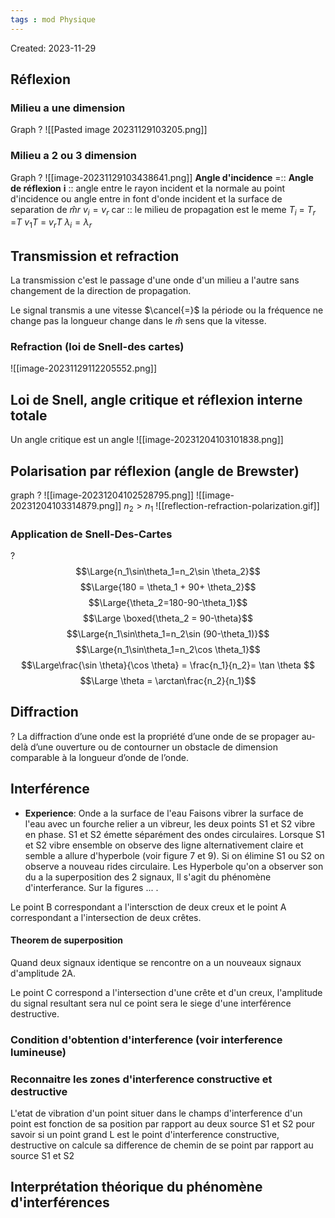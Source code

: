 ```yaml
---
tags : mod Physique
---
```

Created: 2023-11-29

##  Réflexion

### Milieu a une dimension
Graph 
?
![[Pasted image 20231129103205.png]]
### Milieu a 2 ou 3 dimension
Graph
?
![[image-20231129103438641.png]]
 **Angle d'incidence** =:: **Angle de réflexion**
**i** :: angle entre le rayon incident et la normale au point d'incidence ou angle entre in font d'onde incident et la surface de separation de $\hat{m}r$ 
$v_{i} = v_{r}$ car :: le milieu de propagation est le meme
$T_{i}$ = $T_{r}$ =$T$
$v_{1}T$ = $v_{r}T$ 
$\lambda_{i} = \lambda_{r}$   

## Transmission et refraction
La transmission c'est le passage d'une onde  d'un milieu a l'autre sans changement de la direction de propagation.

Le signal transmis a une vitesse $\cancel{=}$ la période ou la fréquence ne change pas la longueur change dans le $\hat{m}$ sens que la vitesse.

### Refraction (loi de Snell-des cartes)
![[image-20231129112205552.png]]

## Loi de Snell, angle critique et réflexion interne totale

Un angle critique est un angle
![[image-20231204103101838.png]]


## Polarisation par réflexion (angle de Brewster)
graph
?
![[image-20231204102528795.png]] ![[image-20231204103314879.png]]
$n_{2}>n_{1}$ 
![[reflection-refraction-polarization.gif]]

### Application de Snell-Des-Cartes 
?
$$\Large{n_1\sin\theta_1=n_2\sin \theta_2}$$ $$\Large{180 = \theta_1 + 90+ \theta_2}$$ $$\Large{\theta_2=180-90-\theta_1}$$ $$\Large \boxed{\theta_2 = 90-\theta}$$ $$\Large{n_1\sin\theta_1=n_2\sin (90-\theta_1)}$$ $$\Large{n_1\sin\theta_1=n_2\cos \theta_1}$$ $$\Large\frac{\sin \theta}{\cos \theta} = \frac{n_1}{n_2}= \tan \theta $$
 $$\Large \theta = \arctan\frac{n_2}{n_1}$$
 ## Diffraction
 ?
 La diffraction d’une onde est la propriété d’une onde de se propager au-delà d’une ouverture ou de contourner un obstacle de dimension comparable à la longueur d’onde de l’onde.

 ## Interférence
 - **Experience**: Onde a la surface de l'eau
 Faisons vibrer la surface de l'eau avec un fourche relier a un vibreur, les deux points S1 et S2 vibre en phase.
 S1 et S2 émette séparément des ondes circulaires. Lorsque S1 et S2 vibre ensemble on observe des ligne alternativement claire et semble a allure d'hyperbole (voir figure 7 et 9).
 Si on élimine S1 ou S2 on observe a nouveau rides circulaire. Les Hyperbole qu'on a observer son du a la superposition des 2 signaux, Il s'agit du phénomène d'interferance. Sur la figures ...  . 
 
 
 Le point B correspondant a l'intersction de deux creux et le point A correspondant a l'intersection de deux crêtes.
#### Theorem de superposition
Quand deux signaux identique se rencontre on a un nouveaux signaux d'amplitude 2A.


Le point C correspond a l'intersection  d'une crête et d'un creux, l'amplitude du signal resultant sera nul ce point sera le siege d'une interférence destructive.

### **Condition d'obtention d'interference (voir interference lumineuse)**
### Reconnaitre les zones d'interference constructive et destructive
L'etat de vibration d'un point situer dans le champs d'interference d'un point est fonction de sa position par rapport au deux source S1 et S2 pour savoir si un point grand L est le point d'interference constructive, destructive on calcule sa difference de chemin de se point par rapport au source S1 et S2

## Interprétation théorique du phénomène d'interférences